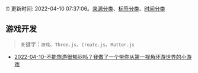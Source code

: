 :alarm_clock: 更新时间: 2022-04-10 07:37:06。[来源分类](../README.md)、[标签分类](../TAGS.md)、[时间分类](../TIMELINE.md)

## 游戏开发


> 关键字：`游戏`、`Three.js`、`Create.js`、`Matter.js`



- [2022-04-10-不能旅游很郁闷吗？我做了一个带你从第一视角环游世界的小游戏](https://www.v2ex.com/t/846069) 